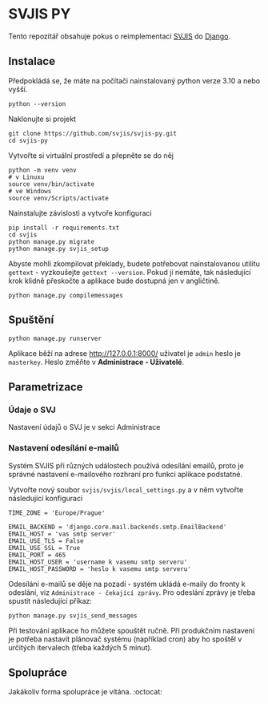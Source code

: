 # SVJIS PY

Tento repozitář obsahuje pokus o reimplementaci [SVJIS](https://svjis.github.io/) do [Django](https://www.djangoproject.com/).

## Instalace
Předpokládá se, že máte na počítači nainstalovaný python verze 3.10 a nebo vyšší.

```
python --version
```

Naklonujte si projekt
```
git clone https://github.com/svjis/svjis-py.git
cd svjis-py
```

Vytvořte si virtuální prostředí a přepněte se do něj
```
python -m venv venv
# v Linuxu
source venv/bin/activate
# ve Windows
source venv/Scripts/activate
```

Nainstalujte závislosti a vytvoře konfiguraci
```
pip install -r requirements.txt
cd svjis
python manage.py migrate
python manage.py svjis_setup
```

Abyste mohli zkompilovat překlady, budete potřebovat nainstalovanou utilitu `gettext` - vyzkoušejte `gettext --version`. Pokud jí nemáte, tak následující krok klidně přeskočte a aplikace bude dostupná jen v angličtině.
```
python manage.py compilemessages
```

## Spuštění

```
python manage.py runserver
```

Aplikace běží na adrese http://127.0.0.1:8000/ uživatel je `admin` heslo je `masterkey`. Heslo změňte v **Administrace - Uživatelé**.

## Parametrizace

### Údaje o SVJ

Nastavení údajů o SVJ je v sekci Administrace

### Nastavení odesílání e-mailů

Systém SVJIS při různých událostech používá odesílání emailů, proto je správné nastavení e-mailového rozhraní pro funkci aplikace podstatné.

Vytvořte nový soubor `svjis/svjis/local_settings.py` a v něm vytvořte následující konfiguraci

```
TIME_ZONE = 'Europe/Prague'

EMAIL_BACKEND = 'django.core.mail.backends.smtp.EmailBackend'
EMAIL_HOST = 'vas smtp server'
EMAIL_USE_TLS = False
EMAIL_USE_SSL = True
EMAIL_PORT = 465
EMAIL_HOST_USER = 'username k vasemu smtp serveru'
EMAIL_HOST_PASSWORD = 'heslo k vasemu smtp serveru'
```

Odesílání e-mailů se děje na pozadí - systém ukládá e-maily do fronty k odeslání, viz `Administrace - čekající zprávy`. Pro odeslání zprávy je třeba spustit následující příkaz:

```
python manage.py svjis_send_messages
```

Při testování aplikace ho můžete spouštět ručně. Při produkčním nastavení je potřeba nastavit plánovač systému (například cron) aby ho spoštěl v určitých itervalech (třeba každých 5 minut).

## Spolupráce

Jakákoliv forma spolupráce je vítána. :octocat:
